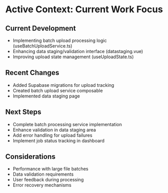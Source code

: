 # Active Context: Current Work Focus

## Current Development
- Implementing batch upload processing logic (useBatchUploadService.ts)
- Enhancing data staging/validation interface (datastaging.vue)
- Improving upload state management (useUploadState.ts)

## Recent Changes
- Added Supabase migrations for upload tracking
- Created batch upload service composable
- Implemented data staging page

## Next Steps
- Complete batch processing service implementation
- Enhance validation in data staging area
- Add error handling for upload failures
- Implement job status tracking in dashboard

## Considerations
- Performance with large file batches
- Data validation requirements
- User feedback during processing
- Error recovery mechanisms
